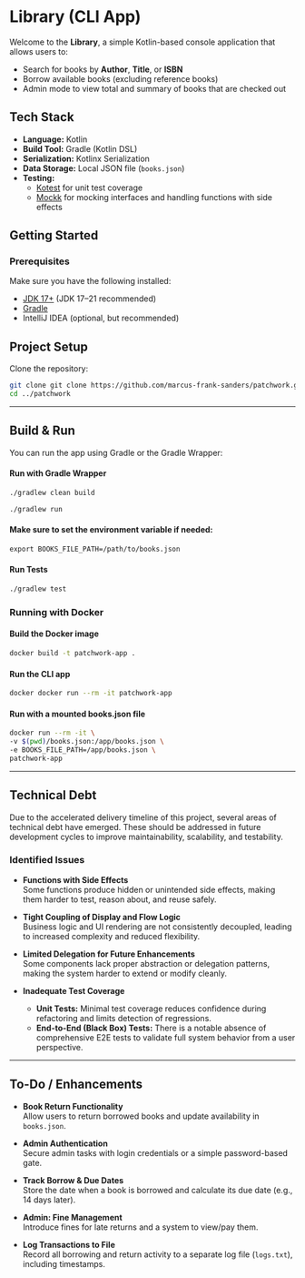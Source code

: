 # Library (CLI App)

Welcome to the **Library**, a simple Kotlin-based console application that allows users to:

- Search for books by **Author**, **Title**, or **ISBN**
- Borrow available books (excluding reference books)
- Admin mode to view total and summary of books that are checked out

## Tech Stack

- **Language:** Kotlin
- **Build Tool:** Gradle (Kotlin DSL)
- **Serialization:** Kotlinx Serialization
- **Data Storage:** Local JSON file (`books.json`)
- **Testing:**
    - [Kotest](https://kotest.io/) for unit test coverage
    - [Mockk](https://mockk.io/) for mocking interfaces and handling functions with side effects

## Getting Started

### Prerequisites

Make sure you have the following installed:

- [JDK 17+](https://adoptium.net/) (JDK 17–21 recommended)
- [Gradle](https://gradle.org/install/)
- IntelliJ IDEA (optional, but recommended)

## Project Setup

Clone the repository:

```bash
git clone git clone https://github.com/marcus-frank-sanders/patchwork.git
cd ../patchwork
```

---

## Build & Run

You can run the app using Gradle or the Gradle Wrapper:

#### Run with Gradle Wrapper

```bash
./gradlew clean build
```
```bash
./gradlew run
```

#### Make sure to set the environment variable if needed:

```dtd
export BOOKS_FILE_PATH=/path/to/books.json
```

#### Run Tests

```bash
./gradlew test
```

### Running with Docker

#### Build the Docker image

```bash
docker build -t patchwork-app .
```

#### Run the CLI app

```bash
docker docker run --rm -it patchwork-app
```

#### Run with a mounted books.json file

```bash
docker run --rm -it \
-v $(pwd)/books.json:/app/books.json \
-e BOOKS_FILE_PATH=/app/books.json \
patchwork-app
```

---

## Technical Debt

Due to the accelerated delivery timeline of this project, several areas of technical debt have emerged. These should be
addressed in future development cycles to improve maintainability, scalability, and testability.

### Identified Issues

- **Functions with Side Effects**  
  Some functions produce hidden or unintended side effects, making them harder to test, reason about, and reuse safely.

- **Tight Coupling of Display and Flow Logic**  
  Business logic and UI rendering are not consistently decoupled, leading to increased complexity and reduced
  flexibility.

- **Limited Delegation for Future Enhancements**  
  Some components lack proper abstraction or delegation patterns, making the system harder to extend or modify cleanly.

- **Inadequate Test Coverage**
    - **Unit Tests:** Minimal test coverage reduces confidence during refactoring and limits detection of regressions.
    - **End-to-End (Black Box) Tests:** There is a notable absence of comprehensive E2E tests to validate full system
      behavior from a user perspective.

---

## To-Do / Enhancements

- **Book Return Functionality**  
  Allow users to return borrowed books and update availability in `books.json`.

- **Admin Authentication**  
  Secure admin tasks with login credentials or a simple password-based gate.

- **Track Borrow & Due Dates**  
  Store the date when a book is borrowed and calculate its due date (e.g., 14 days later).

- **Admin: Fine Management**  
  Introduce fines for late returns and a system to view/pay them.

- **Log Transactions to File**  
  Record all borrowing and return activity to a separate log file (`logs.txt`), including timestamps.

